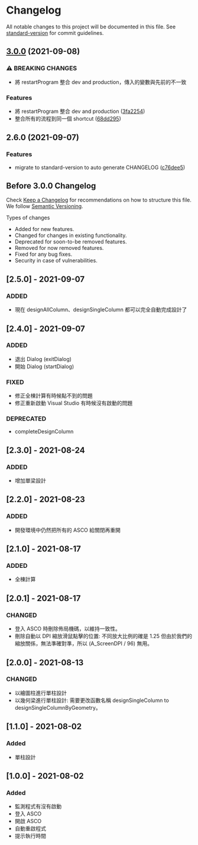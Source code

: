 # Changelog

All notable changes to this project will be documented in this file. See [standard-version](https://github.com/conventional-changelog/standard-version) for commit guidelines.

## [3.0.0](https://github.com/skyran1278/autohotkey/compare/v2.6.0...v3.0.0) (2021-09-08)

### ⚠ BREAKING CHANGES

* 將 restartProgram 整合 dev and production，傳入的變數與先前的不一致

### Features

* 將 restartProgram 整合 dev and production ([3fa2254](https://github.com/skyran1278/autohotkey/commit/3fa225433670ca16f6c80fa29eefaec8c70394ac))
* 整合所有的流程到同一個 shortcut ([68dd295](https://github.com/skyran1278/autohotkey/commit/68dd2957c1f3c57cbe03f86bc6b24fe129618378))

## 2.6.0 (2021-09-07)

### Features

* migrate to standard-version to auto generate CHANGELOG ([c76dee5](https://github.com/skyran1278/autohotkey/commit/c76dee5346c87cdeacee433a3af7492d27b0c9af))

## Before 3.0.0 Changelog

Check [Keep a Changelog](http://keepachangelog.com/) for recommendations on how to structure this file.
We follow [Semantic Versioning](https://semver.org/).

Types of changes

* Added for new features.
* Changed for changes in existing functionality.
* Deprecated for soon-to-be removed features.
* Removed for now removed features.
* Fixed for any bug fixes.
* Security in case of vulnerabilities.

## [2.5.0] - 2021-09-07

### ADDED

* 現在 designAllColumn、designSingleColumn 都可以完全自動完成設計了

## [2.4.0] - 2021-09-07

### ADDED

* 退出 Dialog (exitDialog)
* 開始 Dialog (startDialog)

### FIXED

* 修正全棟計算有時候點不到的問題
* 修正重新啟動 Visual Studio 有時候沒有啟動的問題

### DEPRECATED

* completeDesignColumn

## [2.3.0] - 2021-08-24

### ADDED

* 增加單梁設計

## [2.2.0] - 2021-08-23

### ADDED

* 開發環境中仍然把所有的 ASCO 給關閉再重開

## [2.1.0] - 2021-08-17

### ADDED

* 全棟計算

## [2.0.1] - 2021-08-17

### CHANGED

* 登入 ASCO 時刪除佈局機碼，以維持一致性。
* 刪除自動以 DPI 縮放滑鼠點擊的位置: 不同放大比例的確是 1.25 但由於我們的縮放關係，無法準確對準，所以 (A_ScreenDPI / 96) 無用。

## [2.0.0] - 2021-08-13

### CHANGED

* 以繪圖柱進行單柱設計
* 以幾何梁進行單柱設計: 需要更改函數名稱 designSingleColumn to designSingleColumnByGeometry。

## [1.1.0] - 2021-08-02

### Added

* 單柱設計

## [1.0.0] - 2021-08-02

### Added

* 監測程式有沒有啟動
* 登入 ASCO
* 開啟 ASCO
* 自動重啟程式
* 提示執行時間
